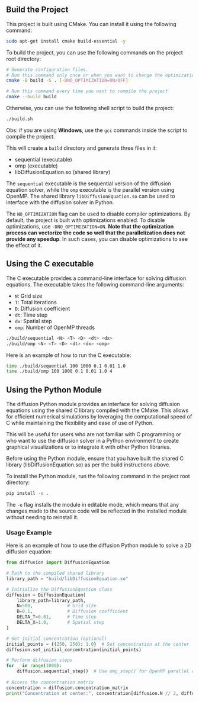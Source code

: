 
## Build the Project
This project is built using CMake. You can install it using the following command:

```bash
sudo apt-get install cmake build-essential -y
```

To build the project, you can use the following commands on the project root directory:
```bash
# Generate configuration files. 
# Run this command only once or when you want to change the optimization flag
cmake -B build -S . [-DNO_OPTIMIZATION=ON/OFF]

# Run this command every time you want to compile the project
cmake --build build 
```

Otherwise, you can use the following shell script to build the project:
```bash
./build.sh
```

Obs: if you are using __Windows__, use the `gcc` commands inside the script to compile the project.

This will create a `build` directory and generate three files in it:
- sequential (executable)
- omp (executable)
- libDiffusionEquation.so (shared library)

The `sequential` executable is the sequential version of the diffusion equation solver, while the `omp` executable is the parallel version using OpenMP. The shared library `libDiffusionEquation.so` can be used to interface with the diffusion solver in Python.

The `NO_OPTIMIZATION` flag can be used to disable compiler optimizations. By default, the project is built with optimizations enabled. To disable optimizations, use `-DNO_OPTIMIZATION=ON`. **Note that the optimization process can vectorize the code so well that the parallelization does not provide any speedup**. In such cases, you can disable optimizations to see the effect of it.

## Using the C executable
The C executable provides a command-line interface for solving diffusion equations. The executable takes the following command-line arguments:

- `N`: Grid size
- `T`: Total iterations
- `D`: Diffusion coefficient
- `dt`: Time step
- `dx`: Spatial step
- `omp`: Number of OpenMP threads

```bash
./build/sequential <N> <T> <D> <dt> <dx>
./build/omp <N> <T> <D> <dt> <dx> <omp>
```

Here is an example of how to run the C executable:
```bash
time ./build/sequential 100 1000 0.1 0.01 1.0
time ./build/omp 100 1000 0.1 0.01 1.0 4
```

## Using the Python Module
The diffusion Python module provides an interface for solving diffusion equations using the shared C library compiled with the CMake. This allows for efficient numerical simulations by leveraging the computational speed of C while maintaining the flexibility and ease of use of Python.

This will be useful for users who are not familiar with C programming or who want to use the diffusion solver in a Python environment to create graphical visualizations or to integrate it with other Python libraries.

Before using the Python module, ensure that you have built the shared C library (libDiffusionEquation.so) as per the build instructions above.

To install the Python module, run the following command in the project root directory:
```bash
pip install -e .
```

The `-e` flag installs the module in editable mode, which means that any changes made to the source code will be reflected in the installed module without needing to reinstall it.

### Usage Example
Here is an example of how to use the diffusion Python module to solve a 2D diffusion equation:

```python
from diffusion import DiffusionEquation

# Path to the compiled shared library
library_path = "build/libDiffusionEquation.so"

# Initialize the DiffusionEquation class
diffusion = DiffusionEquation(
    library_path=library_path,
    N=500,             # Grid size
    D=0.1,             # Diffusion coefficient
    DELTA_T=0.01,      # Time step
    DELTA_X=1.0,       # Spatial step
)

# Set initial concentration (optional)
initial_points = {(250, 250): 1.0}  # Set concentration at the center
diffusion.set_initial_concentration(initial_points)

# Perform diffusion steps
for _ in range(1000):
    diffusion.sequential_step()  # Use omp_step() for OpenMP parallel computation
    
# Access the concentration matrix
concentration = diffusion.concentration_matrix
print("Concentration at center:", concentration[diffusion.N // 2, diffusion.N // 2])
```
